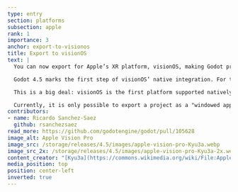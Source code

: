 ```yaml
---
type: entry
section: platforms
subsection: apple
rank: 1
importance: 3
anchor: export-to-visionos
title: Export to visionOS
text: |
  You can now export for Apple’s XR platform, visionOS, making Godot projects compatible with the Apple Vision Pro.

  Godot 4.5 marks the first step of visionOS’ native integration. For this, we would like to thank Apple’s visionOS engineering team for their contributions adding support for their operating system to the Godot Engine.

  This is a big deal: visionOS is the first platform supported natively by Godot since the project was open-sourced!

  Currently, it is only possible to export a project as a "windowed app". Your game will appear as a window, floating in the user’s 3D space. We expect to support fully immersive experiences in the future.
contributors:
- name: Ricardo Sanchez-Saez
  github: rsanchezsaez
read_more: https://github.com/godotengine/godot/pull/105628
image_alt: Apple Vision Pro
image_src: /storage/releases/4.5/images/apple-vision-pro-Kyu3a.webp
image_src_2x: /storage/releases/4.5/images/apple-vision-pro-Kyu3a-2x.webp
content_creator: "[Kyu3a](https://commons.wikimedia.org/wiki/File:Apple_Vision_Pro_in_Apple_Store_Nagoya_-_4.jpg)"
media_position: top
position: center-left
inverted: true
---
```

